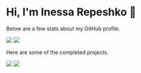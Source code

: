 # Hi, I'm Inessa Repeshko 👋


Below are a few stats about my GitHub profile.

<img src="https://github-readme-stats.vercel.app/api/top-langs/?username=InessaRepeshko&layout=donut-vertical&langs_count=20&theme=transparent&text_color=0A3069&title_color=0969DA">

<img src="https://github-readme-stats.vercel.app/api?username=InessaRepeshko&show_icons=true&theme=transparent&text_color=0A3069&title_color=0969DA">

Here are some of the completed projects.
<div align="left">
  <img src="https://github-readme-stats.vercel.app/api/pin/?username=Strawberry-Team&repo=ucode-connect-Marathon-C-endgame&text_color=0A3069&title_color=0969DA">
  <img src="https://github-readme-stats.vercel.app/api/pin/?username=Strawberry-Team&repo=ucode-connect-Track-C-uchat&text_color=0A3069&title_color=0969DA">
</div>

